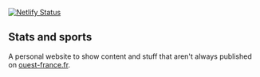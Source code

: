 [![Netlify Status](https://api.netlify.com/api/v1/badges/6a1fff3e-3cd8-4987-b74e-74f6636a259f/deploy-status)](https://app.netlify.com/sites/statsandsports/deploys)

## Stats and sports

A personal website to show content and stuff that aren't always published on [ouest-france.fr](https://www.ouest-france.fr/sport/).
